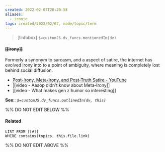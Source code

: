 ```yaml
---
created: 2022-02-07T20:20:58 
aliases:
  - ironic
tags: created/2022/02/07, node/topic/term
---
```

> [!infobox]
`$=customJS.dv_funcs.mentionedIn(dv)`

#### <s class="topic-title">[[irony]]</s> 

Formerly a synonym to sarcasm, and a aspect of satire, the internet has evolved irony into to a point of ambiguity, where meaning is completely lost behind social diffusion.
- [Post-Irony, Meta-Irony, and Post-Truth Satire - YouTube](https://www.youtube.com/watch?v=nsuSveDAlpI)
- [[video - Aesop didn't know about Meta-Irony]]
- [[video - What makes gen z humor so interesting]]


**See**::
*`$=customJS.dv_funcs.outlinedIn(dv, this)`*

%% DO NOT EDIT BELOW %%

#### Related 

```dataview
LIST FROM [[#]]
WHERE contains(topics, this.file.link)
```
%% DO NOT EDIT ABOVE %%
